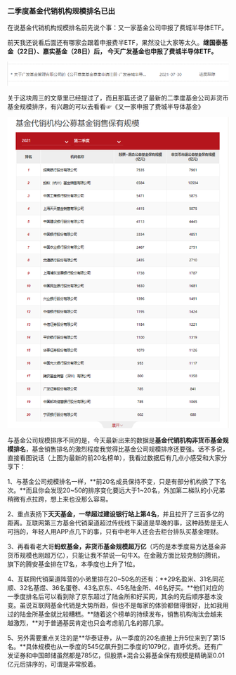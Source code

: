 ### 二季度基金代销机构规模排名已出

在说基金代销机构规模排名前先说个事：又一家基金公司申报了费城半导体ETF。

前天我还说看后面还有哪家会跟着申报费半ETF，果然没让大家等太久。**继国泰基金（22日）、嘉实基金（28日）后， 今天广发基金也申报了费城半导体ETF。**

![广发费半](../img/jjdx-202102th-1.png)

关于这块周三的文章里已经提过了，而且那篇还说了最新的二季度基金公司非货币基金规模排序，有兴趣的可以去看看☞《又一家申报了费城半导体基金》

![排名](../img/jjdx-202102th-2.png)

与基金公司规模排序不同的是，今天最新出来的数据是**基金代销机构非货币基金规模排名**，基金销售排名的激烈程度我觉得比基金公司规模排序还要强。话不多说，直接看图说话（上图为最新的前20名榜单），我看过数据后有几点小感受和大家分享下：

1、与基金公司规模排名一样，**前20名成员保持不变，只是有部分机构换了下名次。**而且你会发现20~50的排序变化要远大于1~20名，外加第二梯队的小兄弟稍微有点拉跨，想上来也没那么容易。

2、重点表扬下**天天基金，一举超过建设银行站上第4名**，并且拉开了三百多亿的距离。互联网第三方基金代销渠道超过传统线下渠道是早晚的事，这种趋势是无人可挡的，年轻人用APP点几下的事，只有中老年人还会去柜台排队买基金理财。

3、再看看老大哥**蚂蚁基金，非货币基金规模超万亿**（巧的是本季度易方达基金非货币规模也刚超万亿），只能让我不禁说一句牛X。在金融方面比较克制的腾讯，旗下的腾安基金排在17名，本季度也上升了1位。

4、互联网代销渠道阵营的小弟里排在20~50名的还有：**29名盈米、31名同花顺、32名基煜、36名蛋卷、43名京东、45名陆金所、46名好买。**他们对应的一季度排名后可以看到除了京东超过了陆金所和好买网，其余的先后顺序基本没变。虽说互联网基金代销是大势所趋，但也不是每家的体验都做得很好，比如我用过的陆金所基金就比较糟糕。**随着这个榜单的持续发布，销售机构淘汰会越来越激烈，**对于普通基民肯定也只会考虑前几名的那几家。

5、另外需要重点关注的是**华泰证券，从一季度的20名直接上升5位来到了第15名。**具体规模也从一季度的545亿飙升到二季度的1079亿，直呼优秀。还有广发证券和中国邮储虽然都是785亿，但股票+混合公募基金保有规模是精确至0.01亿元后排序的，可谓是非常胶着。